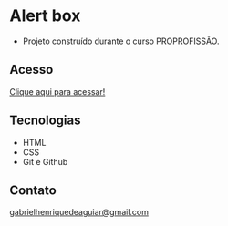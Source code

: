 # Alert box 
 
 - Projeto construído durante o curso PROPROFISSÃO.

## Acesso

 [Clique aqui para acessar!](https://gabrielaguiar1573.github.io/alertBox/)

## Tecnologias

- HTML
- CSS
- Git e Github

## Contato

gabrielhenriquedeaguiar@gmail.com
